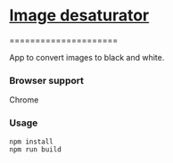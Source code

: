 # [Image desaturator][0]
=====================

App to convert images to black and white.

### Browser support
Chrome

### Usage

```
npm install
npm run build
```
[0]: http://celinebonin.com/image-desaturator/
